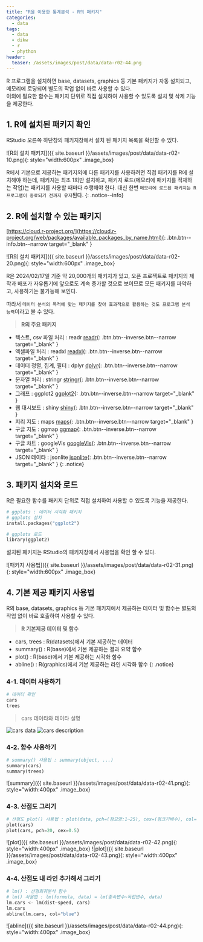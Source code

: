 ```yaml
---
title: "R을 이용한 통계분석 - R의 패키지"
categories: 
  - data
tags:
  - data
  - dikw
  - r
  - phython
header:
  teaser: /assets/images/post/data/data-r02-44.png  
---
```


R 프로그램을 설치하면 base, datasets, graphics 등 기본 패키지가 자동 설치되고, 메모리에 로딩되어 별도의 작업 없이 바로 사용할 수 있다.  
이외에 필요한 함수는 패키지 단위로 직접 설치하여 사용할 수 있도록 설치 및 삭제 기능을 제공한다.

## 1. R에 설치된 패키지 확인 

RStudio 오른쪽 하단창의 패키지창에서 설치 된 패키지 목록을 확인할 수 있다.

![R의 설치 패키지]({{ site.baseurl }}/assets/images/post/data/data-r02-10.png){: style="width:600px" .image_box} 

R에서 기본으로 제공하는 패키지외에 다른 패키지를 사용하려면 직접 패키지를 R에 설치해야 하는데, 패키지는 최초 1회만 설치하고, 패키지 로드(메모리에 패키지를 적재하는 작업)는 패키지를 사용할 때마다 수행해야 한다. 대신 한번 `메모리에 로드된 패키지는 R프로그램이 종료되기 전까지 유지`된다.
{: .notice--info}
  

## 2. R에 설치할 수 있는 패키지

[https://cloud.r-project.org/](https://cloud.r-project.org/web/packages/available_packages_by_name.html){: .btn.btn--info.btn--narrow target="_blank" }

![R의 설치 패키지]({{ site.baseurl }}/assets/images/post/data/data-r02-20.png){: style="width:600px" .image_box} 


R은 2024/02/17일 기준 약 20,000개의 패키지가 있고, 오픈 프로젝트로 패키지의 제작과 배포가 자유롭기에 앞으로도 계속 증가할 것으로 보이므로 모든 패키지를 파악하고, 사용하기는 불가능해 보인다.   

따라서 `데이터 분석의 목적에 맞는 패키지를 찾아 효과적으로 활용하는 것도 프로그램 분석 능력`이라고 볼 수 있다.

> **R의 주요 패키지**
+ 텍스트, csv 파일 처리 : readr [readr](https://cloud.r-project.org/web/packages/readr/index.html){: .btn.btn--inverse.btn--narrow target="_blank" } 
+ 엑셀파일 처리 :  readxl [readxl](https://cloud.r-project.org/web/packages/readxl/index.html){: .btn.btn--inverse.btn--narrow target="_blank" } 
+ 데이터 정렬, 집계, 필터 : dplyr [dplyr](https://cloud.r-project.org/web/packages/dplyr/index.html){: .btn.btn--inverse.btn--narrow target="_blank" }
+ 문자열 처리 : stringr [stringr](https://cloud.r-project.org/web/packages/stringr/index.html){: .btn.btn--inverse.btn--narrow target="_blank" }
+ 그래프 : ggplot2 [ggplot2](https://cloud.r-project.org/web/packages/ggplot2/index.html){: .btn.btn--inverse.btn--narrow target="_blank" }
+ 웹 대시보드 : shiny [shiny](https://cloud.r-project.org/web/packages/shiny/index.html){: .btn.btn--inverse.btn--narrow target="_blank" }
+ 지리 지도 : maps [maps](https://cloud.r-project.org/web/packages/maps/index.html){: .btn.btn--inverse.btn--narrow target="_blank" }
+ 구글 지도 : ggmap [ggmap](https://cloud.r-project.org/web/packages/ggmap/index.html){: .btn.btn--inverse.btn--narrow target="_blank" }
+ 구글 차트 : googleVis [googleVis](https://cloud.r-project.org/web/packages/googleVis/index.html){: .btn.btn--inverse.btn--narrow target="_blank" }
+ JSON 데이타 : jsonlite [jsonlite](https://cloud.r-project.org/web/packages/jsonlite/index.html){: .btn.btn--inverse.btn--narrow target="_blank" }
{: .notice}


## 3. 패키지 설치와 로드

R은 필요한 함수를 패키지 단위로 직접 설치하여 사용할 수 있도록 기능을 제공한다.

```python
# ggplots : 데이터 시각화 패키지
# ggplots 설치
install.packages("ggplot2")

# ggplots 로드
library(ggplot2)
```

설치된 패키지는 RStudio의 패키지창에서 사용법을 확인 할 수 있다.

![패키지 사용법]({{ site.baseurl }}/assets/images/post/data/data-r02-31.png){: style="width:600px" .image_box} 

## 4. 기본 제공 패키지 사용법

R의 base, datasets, graphics 등 기본 패키지에서 제공하는 데이터 및 함수는 별도의 작업 없이 바로 호출하여 사용할 수 있다.  

> **R 기본제공 데이터 및 함수**
+ cars, trees : R(datasets)에서 기본 제공하는 데이터
+ summary() : R(base)에서 기본 제공하는 결과 요약 함수
+ plot() : R(base)에서 기본 제공하는 시각화 함수
+ abline() : R(graphics)에서 기본 제공하는 라인 시각화 함수
{: .notice}

### 4-1. 데이터 사용하기
```python
# 데이터 확인
cars
trees
```
> cars 데이타와 데이타 설명
<div class="gallery_group half">
    <img src="{{ site.baseurl }}/assets/images/post/data/data-r02-40.png" alt="cars data" >
    <img src="{{ site.baseurl }}/assets/images/post/data/data-r02-39.png" alt="cars description">
</div>

### 4-2. 함수 사용하기

```python
# summary() 사용법 : summary(object, ...)
summary(cars)
summary(trees)
```
![summary]({{ site.baseurl }}/assets/images/post/data/data-r02-41.png){: style="width:400px" .image_box} 

### 4-3. 산점도 그리기

```python
# 산점도 plot() 사용법 : plot(data, pch=(점모양:1~25), cex=(점크기배수), col=(색상:RGB값))
plot(cars)
plot(cars, pch=20, cex=0.5)
```
![plot]({{ site.baseurl }}/assets/images/post/data/data-r02-42.png){: style="width:400px" .image_box} 
![plot]({{ site.baseurl }}/assets/images/post/data/data-r02-43.png){: style="width:400px" .image_box} 


### 4-4. 산점도 내 라인 추가해서 그리기

```python
# lm() : 선형회귀분석 함수
# lm() 사용법 : lm(formula, data) = lm(종속변수~독립변수, data)
lm.cars <- lm(dist~speed, cars)
lm.cars
abline(lm.cars, col="blue")
```

![abline]({{ site.baseurl }}/assets/images/post/data/data-r02-44.png){: style="width:400px" .image_box} 










  

      



